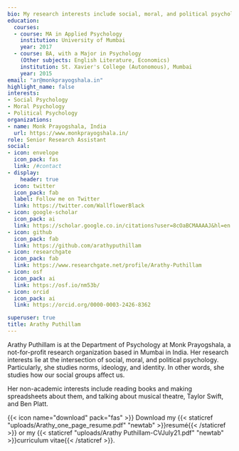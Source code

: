 ```yaml
---
bio: My research interests include social, moral, and political psychology. This includes identity, ideology, and norms.
education:
  courses:
  - course: MA in Applied Psychology
    institution: University of Mumbai
    year: 2017
  - course: BA, with a Major in Psychology 
    (Other subjects: English Literature, Economics)
    institution: St. Xavier's College (Autonomous), Mumbai
    year: 2015
email: "ar@monkprayogshala.in"
highlight_name: false
interests:
- Social Psychology
- Moral Psychology
- Political Psychology
organizations:
- name: Monk Prayogshala, India
  url: https://www.monkprayogshala.in/
role: Senior Research Assistant
social:
- icon: envelope
  icon_pack: fas
  link: /#contact
- display:
    header: true
  icon: twitter
  icon_pack: fab
  label: Follow me on Twitter
  link: https://twitter.com/WallflowerBlack
- icon: google-scholar
  icon_pack: ai
  link: https://scholar.google.co.in/citations?user=8cOaBCMAAAAJ&hl=en
- icon: github
  icon_pack: fab
  link: https://github.com/arathyputhillam
- icon: researchgate
  icon_pack: fab
  link: https://www.researchgate.net/profile/Arathy-Puthillam
- icon: osf
  icon_pack: ai
  link: https://osf.io/nm53b/
- icon: orcid
  icon_pack: ai
  link: https://orcid.org/0000-0003-2426-8362

superuser: true
title: Arathy Puthillam
---
```


Arathy Puthillam is at the Department of Psychology at Monk Prayogshala, a not-for-profit research organization based in Mumbai in India. Her research interests lie at the intersection of social, moral, and political psychology. Particularly, she studies norms, ideology, and identity. In other words, she studies how our social groups affect us. 

Her non-academic interests include reading books and making spreadsheets about them, and talking about musical theatre, Taylor Swift, and Ben Platt.

{{< icon name="download" pack="fas" >}} Download my {{< staticref "uploads/Arathy_one_page_resume.pdf" "newtab" >}}resumé{{< /staticref >}} or my {{< staticref "uploads/Arathy Puthillam-CVJuly21.pdf" "newtab" >}}curriculum vitae{{< /staticref >}}.
